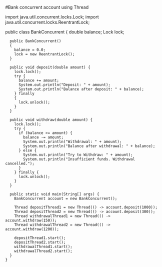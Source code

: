 #Bank concurrent account using Thread 



import java.util.concurrent.locks.Lock;
import java.util.concurrent.locks.ReentrantLock;

public class BankConcurrent
{
	  double balance;
	  Lock lock;

	  public BankConcurrent() 
	  {
	    balance = 0.0;
	    lock = new ReentrantLock();
	  }

	  public void deposit(double amount) {
	    lock.lock();
	    try {
	      balance += amount;
	      System.out.println("Deposit: " + amount);
	      System.out.println("Balance after deposit: " + balance);
	    } finally 
	    {
	      lock.unlock();
	    }
	  }

	  public void withdraw(double amount) {
	    lock.lock();
	    try {
	      if (balance >= amount) {
	        balance -= amount;
	        System.out.println("Withdrawal: " + amount);
	        System.out.println("Balance after withdrawal: " + balance);
	      } else {
	        System.out.println("Try to Withdraw: " + amount);
	        System.out.println("Insufficient funds. Withdrawal cancelled.");
	      }
	    } finally {
	      lock.unlock();
	    }
	  }

	  public static void main(String[] args) {
	    BankConcurrent account = new BankConcurrent();

	    Thread depositThread1 = new Thread(() -> account.deposit(1000));
	    Thread depositThread2 = new Thread(() -> account.deposit(300));
	    Thread withdrawalThread1 = new Thread(() -> account.withdraw(150));
	    Thread withdrawalThread2 = new Thread(() -> account.withdraw(1200));

	    depositThread1.start();
	    depositThread2.start();
	    withdrawalThread1.start();
	    withdrawalThread2.start();
	  }
	}
